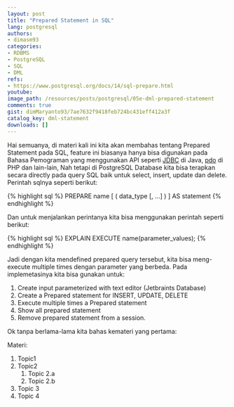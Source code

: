 ```yaml
---
layout: post
title: "Prepared Statement in SQL"
lang: postgresql
authors:
- dimasm93
categories:
- RDBMS
- PostgreSQL
- SQL
- DML
refs: 
- https://www.postgresql.org/docs/14/sql-prepare.html
youtube: 
image_path: /resources/posts/postgresql/05e-dml-prepared-statement
comments: true
gist: dimMaryanto93/7ae7632f9418feb724bc431eff412a3f
catalog_key: dml-statement
downloads: []
---
```


Hai semuanya, di materi kali ini kita akan membahas tentang Prepared Statement pada SQL, feature ini biasanya hanya bisa digunakan pada Bahasa Pemograman yang menggunakan API seperti [JDBC](https://docs.oracle.com/en/java/javase/13/docs/api/java.sql/java/sql/PreparedStatement.html) di Java, [pdo](https://www.php.net/manual/en/pdo.prepared-statements.php) di PHP dan lain-lain, Nah tetapi di PostgreSQL Database kita bisa terapkan secara directly pada query SQL baik untuk select, insert, update dan delete. Perintah sqlnya seperti berikut:

{% highlight sql %}
PREPARE name [ ( data_type [, ...] ) ] AS statement
{% endhighlight %}

Dan untuk menjalankan perintanya kita bisa menggunakan perintah seperti berikut:

{% highlight sql %}
EXPLAIN EXECUTE name(parameter_values);
{% endhighlight %}

Jadi dengan kita mendefined prepared query tersebut, kita bisa meng-execute multiple times dengan parameter yang berbeda. Pada implemetasinya kita bisa gunakan untuk:

1. Create input parameterized with text editor (Jetbraints Database)
2. Create a Prepared statement for INSERT, UPDATE, DELETE
3. Execute multiple times a Prepared statement
4. Show all prepared statement
5. Remove prepared statement from a session.

Ok tanpa berlama-lama kita bahas kemateri yang pertama:

<!--more-->

Materi: 

1. Topic1
2. Topic2
    1. Topic 2.a
    2. Topic 2.b
3. Topic 3
4. Topic 4